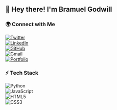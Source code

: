 ## 👋 Hey there! I'm Bramuel Godwill  

### 🌍 Connect with Me  

[![Twitter](https://img.shields.io/badge/Twitter-%231DA1F2.svg?&style=for-the-badge&logo=twitter&logoColor=white)](https://twitter.com/bramuel_G)  
[![LinkedIn](https://img.shields.io/badge/LinkedIn-%230077B5.svg?&style=for-the-badge&logo=linkedin&logoColor=white)](https://www.linkedin.com/in/BramuelGodwill/)  
[![GitHub](https://img.shields.io/badge/GitHub-%23121011.svg?&style=for-the-badge&logo=github&logoColor=white)](https://github.com/BramuelGodwill)  
[![Gmail](https://img.shields.io/badge/Gmail-D14836.svg?&style=for-the-badge&logo=gmail&logoColor=white)](mailto:bramuelgodwill6@gmail.com)  
[![Portfolio](https://img.shields.io/badge/Portfolio-%23121212.svg?&style=for-the-badge&logo=firefox&logoColor=white)](https://bramuelgodwill.github.io/Pirate-Z/)

### ⚡ Tech Stack  
![Python](https://img.shields.io/badge/Python-%233776AB.svg?&style=for-the-badge&logo=python&logoColor=white)  
![JavaScript](https://img.shields.io/badge/JavaScript-%23F7DF1E.svg?&style=for-the-badge&logo=javascript&logoColor=black)  
![HTML5](https://img.shields.io/badge/HTML5-%23E34F26.svg?&style=for-the-badge&logo=html5&logoColor=white)  
![CSS3](https://img.shields.io/badge/CSS3-%231572B6.svg?&style=for-the-badge&logo=css3&logoColor=white)
